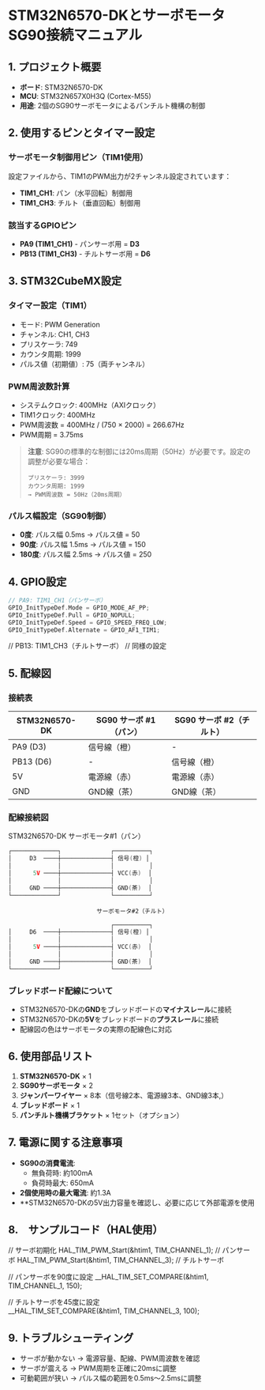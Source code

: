 # STM32N6570-DKとサーボモータSG90接続マニュアル

## 1. プロジェクト概要
- **ボード**: STM32N6570-DK
- **MCU**: STM32N657X0H3Q (Cortex-M55)
- **用途**: 2個のSG90サーボモータによるパンチルト機構の制御

## 2. 使用するピンとタイマー設定

### サーボモータ制御用ピン（TIM1使用）
設定ファイルから、TIM1のPWM出力が2チャンネル設定されています：

- **TIM1_CH1**: パン（水平回転）制御用
- **TIM1_CH3**: チルト（垂直回転）制御用

### 該当するGPIOピン
- **PA9 (TIM1_CH1)** - パンサーボ用 = **D3**
- **PB13 (TIM1_CH3)** - チルトサーボ用 = **D6**

## 3. STM32CubeMX設定

### タイマー設定（TIM1）
 - モード: PWM Generation
 - チャンネル: CH1, CH3
 - プリスケーラ: 749
 - カウンタ周期: 1999
 - パルス値（初期値）: 75（両チャンネル）
### PWM周波数計算
- システムクロック: 400MHz（AXIクロック）
- TIM1クロック: 400MHz
- PWM周波数 = 400MHz / (750 × 2000) = 266.67Hz
- PWM周期 = 3.75ms

> **注意**: SG90の標準的な制御には20ms周期（50Hz）が必要です。設定の調整が必要な場合：
> ```
> プリスケーラ: 3999
> カウンタ周期: 1999
> → PWM周波数 = 50Hz（20ms周期）
> ```

### パルス幅設定（SG90制御）
- **0度**: パルス幅 0.5ms → パルス値 = 50
- **90度**: パルス幅 1.5ms → パルス値 = 150
- **180度**: パルス幅 2.5ms → パルス値 = 250

## 4. GPIO設定
```c
// PA9: TIM1_CH1（パンサーボ）
GPIO_InitTypeDef.Mode = GPIO_MODE_AF_PP;
GPIO_InitTypeDef.Pull = GPIO_NOPULL;
GPIO_InitTypeDef.Speed = GPIO_SPEED_FREQ_LOW;
GPIO_InitTypeDef.Alternate = GPIO_AF1_TIM1;
```

// PB13: TIM1_CH3（チルトサーボ）
// 同様の設定

## 5. 配線図
### 接続表

| STM32N6570-DK | SG90 サーボ #1（パン） | SG90 サーボ #2（チルト） |
|---------------|-------------------------|---------------------------|
| PA9 (D3)      | 信号線（橙）            | -                         |
| PB13 (D6)     | -                       | 信号線（橙）              |
| 5V            | 電源線（赤）            | 電源線（赤）              |
| GND           | GND線（茶）             | GND線（茶）               |

### 配線接続図
STM32N6570-DK                サーボモータ#1（パン）
```c
┌─────────────┐              ┌──────────┐
│     D3  ────┼──────────────┤ 信号(橙) │
│             │              │          │
│      5V ────┼──────────────┤ VCC(赤)  │
│             │              │          │
│     GND ────┼──────────────┤ GND(茶)  │
└─────────────┘              └──────────┘
```
                             サーボモータ#2（チルト）
```c
                             ┌──────────┐
│     D6  ────┼──────────────┤ 信号(橙) │
│             │              │          │
│      5V ────┼──────────────┤ VCC(赤)  │
│             │              │          │
│     GND ────┼──────────────┤ GND(茶)  │
└─────────────┘              └──────────┘
```
### ブレッドボード配線について
- STM32N6570-DKの**GND**をブレッドボードの**マイナスレール**に接続
- STM32N6570-DKの**5V**をブレッドボードの**プラスレール**に接続
- 配線図の色はサーボモータの実際の配線色に対応

## 6. 使用部品リスト
1. **STM32N6570-DK** × 1
2. **SG90サーボモータ** × 2
3. **ジャンパーワイヤー** × 8本（信号線2本、電源線3本、GND線3本,）
4. **ブレッドボード** × 1
5. **パンチルト機構ブラケット** × 1セット（オプション）

## 7. 電源に関する注意事項
- **SG90の消費電流**:
  - 無負荷時: 約100mA
  - 負荷時最大: 650mA
- **2個使用時の最大電流**: 約1.3A
- **STM32N6570-DKの5V出力容量を確認し、必要に応じて外部電源を使用

## 8.　サンプルコード（HAL使用）
// サーボ初期化
HAL_TIM_PWM_Start(&htim1, TIM_CHANNEL_1); // パンサーボ
HAL_TIM_PWM_Start(&htim1, TIM_CHANNEL_3); // チルトサーボ

// パンサーボを90度に設定
__HAL_TIM_SET_COMPARE(&htim1, TIM_CHANNEL_1, 150);

// チルトサーボを45度に設定  
__HAL_TIM_SET_COMPARE(&htim1, TIM_CHANNEL_3, 100);

## 9. トラブルシューティング
 - サーボが動かない → 電源容量、配線、PWM周波数を確認
 - サーボが震える → PWM周期を正確に20msに調整
 - 可動範囲が狭い → パルス幅の範囲を0.5ms～2.5msに調整

